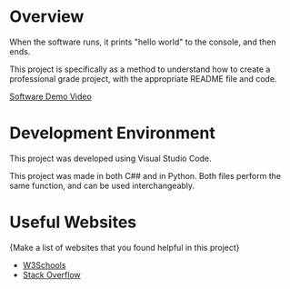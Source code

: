 # Overview

When the software runs, it prints "hello world" to the console, and then ends.

This project is specifically as a method to understand how to create a professional grade project, with the appropriate README file and code.

[Software Demo Video](https://youtu.be/yxJOHB_X3uo)

# Development Environment

This project was developed using Visual Studio Code.

This project was made in both C## and in Python. Both files perform the same function, and can be used interchangeably.

# Useful Websites

{Make a list of websites that you found helpful in this project}
* [W3Schools](https://www.w3schools.com/cs/index.php)
* [Stack Overflow](https://stackoverflow.com/)